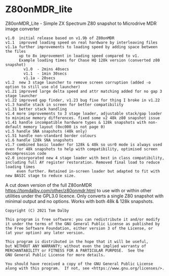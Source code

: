 # Z80onMDR_lite

Z80onMDR_Lite - Simple ZX Spectrum Z80 snapshot to Microdrive MDR image converter

    v1.0  initial release based on v1.9b of Z80onMDR
    v1.1  improved loading speed on real hardware by interleaving files
    v1.1a further improvements to loading speed by adding space between the files 
          up to 8x improvement in loading speed compared to v1.
          Example loading times for Chase HQ 128k version (converted z80 snapshot)
            v1.0  - 2mins 40secs
            v1.1  - 1min 30secs
            v1.1a - 20secs
    v1.2  new 3 stage launcher to remove screen corruption (added -o option to still use old launcher)
    v1.21 improved large delta speed and attr matching added for no gap 3 stage launcher
    v1.22 improved gap finder, v1.23 bug fixe for thing I broke in v1.22
    v1.3 handle stack in screen for better compatibility
    v1.31 better stack handling
    v1.4 more improvements to 3 stage loader, adjustable stack/gap loader to minimise memory differences. fixed some v2 48k z80 snapshot issue
    v1.41 handle incompatible hardware types & 128k snapshots with non-default memory layout (0xc000 is not page 0)
    v1.5 handle SNA snapshots (48k only)
    v1.51 handle non-standard border colours
    v1.6 handle 128k SNA snapshots
    v1.7 combined basic loader for 128k & 48k so usr0 mode is always used even for 48k snapshots to help with compatibility, optimised screen decompression code
    v2.0 incorporated new 4 stage loader with best in class compatibility, including full AY register restoration. Removed final load to reduce loading times
         even further. Retained in-screen loader but adapted to fit with new BASIC stage to reduce size.

A cut down version of the full Z80onMDR https://tomdalby.com/other/z80onmdr.html 
to use with or within other utilities under the GPL3.0 licence. Only converts
a single Z80 snapshot with minimal output and no options. Works with both 48k &
128k snapshots.

    Copyright (C) 2021 Tom Dalby
 
    This program is free software: you can redistribute it and/or modify
    it under the terms of the GNU General Public License as published by
    the Free Software Foundation, either version 3 of the License, or
    (at your option) any later version.

    This program is distributed in the hope that it will be useful,
    but WITHOUT ANY WARRANTY; without even the implied warranty of
    MERCHANTABILITY or FITNESS FOR A PARTICULAR PURPOSE.  See the
    GNU General Public License for more details.

    You should have received a copy of the GNU General Public License
    along with this program.  If not, see <https://www.gnu.org/licenses/>.

